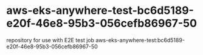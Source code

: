 # aws-eks-anywhere-test-bc6d5189-e20f-46e8-95b3-056cefb86967-50
repository for use with E2E test job aws-eks-anywhere-test:bc6d5189-e20f-46e8-95b3-056cefb86967-50
